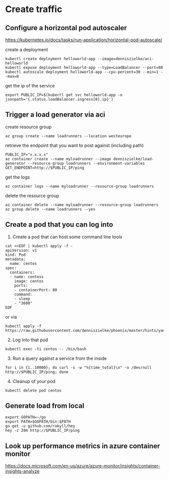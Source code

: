# Create traffic


## Configure a horizontal pod autoscaler
https://kubernetes.io/docs/tasks/run-application/horizontal-pod-autoscale/

create a deployment
```
kubectl create deployment helloworld-app --image=denniszielke/aci-helloworld
kubectl expose deployment helloworld-app --type=LoadBalancer --port=80
kubectl autoscale deployment helloworld-app --cpu-percent=30 --min=1 --max=8
```

get the ip of the service
```
export PUBLIC_IP=$(kubectl get svc helloworld-app -o jsonpath='{.status.loadBalancer.ingress[0].ip}')
```

## Trigger a load generator via aci

create resource group
```
az group create --name loadrunners --location westeurope
```

retrieve the endpoint that you want to post against (including path) 
```
PUBLIC_IP="x.x.x.x"
az container create --name myloadrunner --image denniszielke/load-generator --resource-group loadrunners --environment-variables GET_ENDPOINT=http://$PUBLIC_IP/ping
```

get the logs
```
az container logs --name myloadrunner --resource-group loadrunners
```

delete the resource group
```
az container delete --name myloadrunner --resource-group loadrunners
az group delete --name loadrunners --yes
```

## Create a pod that you can log into

1. Create a pod that can host some command line tools
```
cat <<EOF | kubectl apply -f -
apiVersion: v1
kind: Pod
metadata:
  name: centos
spec:
  containers:
  - name: centoss
    image: centos
    ports:
    - containerPort: 80
    command:
    - sleep
    - "3600"
EOF
```

or via
```
kubectl apply -f https://raw.githubusercontent.com/denniszielke/phoenix/master/hints/yaml/centos.yaml
```

2. Log into that pod
```
kubectl exec -ti centos -- /bin/bash
```

3. Run a query against a service from the inside
```
for i in {1..10000}; do curl -s -w "%{time_total}\n" -o /dev/null http://$PUBLIC_IP/ping; done
```

4. Cleanup of your pod
```
kubectl delete pod centos
```

## Generate load from local

```
export GOPATH=~/go
export PATH=$GOPATH/bin:$PATH
go get -u github.com/rakyll/hey
hey -z 20m http://$PUBLIC_IP/ping
```

## Look up performance metrics in azure container monitor
https://docs.microsoft.com/en-us/azure/azure-monitor/insights/container-insights-analyze
